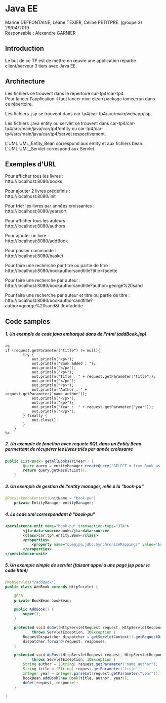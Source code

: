 # Java EE
Marine DEFFONTAINE, Léane TEXIER, Céline PETITPRE. (groupe 3)  
29/04/2019  
Responsable : Alexandre GARNIER  

## Introduction
Le but de ce TP est de mettre en œuvre une application répartie client/serveur 3 tiers avec Java EE. 

## Architecture
Les fichiers se trouvent dans le répertoire car-tp4/car-tp4.    
Pour lancer l'application il faut lancer mvn clean package tomee:run dans ce répertoire.  

Les fichiers .jsp se trouvent dans car-tp4/car-tp4/src/main/webapp/jsp.  

Les fichiers .java entity ou servlet se trouvent dans car-tp4/car-tp4/src/main/java/car/tp4/entity ou car-tp4/car-tp4/src/main/java/car/tp4/servet respectivement.  

L'UML UML_Entity_Bean correspond aux entity et aux fichiers bean.    
L'UML UML_Servlet correspond aux Servlet.  

## Exemples d'URL

Pour afficher tous les livres :  
http://localhost:8080/books  

Pour ajouter 2 livres prédefinis :  
http://localhost:8080/init  

Pour trier les livres par années croissantes :  
http://localhost:8080/yearsort

Pour afficher tous les auteurs :  
http://localhost:8080/authors

Pour ajouter un livre :  
http://localhost:8080/addBook

Pour passer commande :  
http://localhost:8080/basket

Pour faire une recherche par titre ou partie de titre :  
http://localhost:8080/bookauthorsandtitle?title=fadette

Pour faire une recherche par auteur :  
http://localhost:8080/bookauthorsandtitle?author=george%20sand

Pour faire une recherche par auteur et titre ou partie de titre :  
http://localhost:8080/bookauthorsandtitle?author=george%20sand&title=fadette 
 


## Code samples

##### 1.  Un exemple de code java embarqué dans de l'html (addBook.jsp)
```
<%
if (request.getParameter("title") != null){
        try {
            out.println("<p>");
            out.println("Book added : ");
            out.println("</p>");
            out.println("<p>");
            out.println("Title : " + request.getParameter("title"));
            out.println("</p>");
            out.println("<p>");
            out.println("Author : " + request.getParameter("name_author"));
            out.println("</p>");
            out.println("<p>");
            out.println("Year :  " + request.getParameter("year"));
            out.println("</p>");
        } finally {            
            out.close();
        }
    }    
%>
```

##### 2. Un exemple de fonction avec requete SQL dans un Entity Bean permettant de récupérer les livres triés par année croissante
```java
public List<Book> getAllBooksTriYear() {
		Query query = entityManager.createQuery("SELECT m from Book as m order by m.year asc");
		return query.getResultList();
	}
```


##### 3. Un exemple de gestion de l'entity manager, relié à la "book-pu"
```java
@PersistenceContext(unitName = "book-pu")
	private EntityManager entityManager;
```

##### 4. Le code xml correspondant à "book-pu"
```xml
<persistence-unit name="book-pu" transaction-type="JTA">
        <jta-data-source>book</jta-data-source>
        <class>car.tp4.entity.Book</class>
        <properties>
            <property name="openjpa.jdbc.SynchronizeMappings" value="buildSchema(ForeignKeys=true)"/>
        </properties>
</persistence-unit>
 ```


##### 5. Un exemple simple de servlet (faisant appel à une page jsp pour le code html)

```java
@WebServlet("/addBook")
public class AddBook extends HttpServlet {

	@EJB
	private BookBean bookBean;

	public AddBook() {
		super();
	}

	protected void doGet(HttpServletRequest request, HttpServletResponse response)
			throws ServletException, IOException {
		RequestDispatcher dispatcher = getServletContext().getRequestDispatcher("/jsp/addBook.jsp");
		dispatcher.forward(request, response);
	}

	protected void doPost(HttpServletRequest request, HttpServletResponse response)
			throws ServletException, IOException {
		String author = (String) request.getParameter("name_author");
		String title = (String) request.getParameter("title");
		Integer year = Integer.parseInt(request.getParameter("year"));
		bookBean.addBook(new Book(title, author, year));
		doGet(request, response);
	}

}
```
